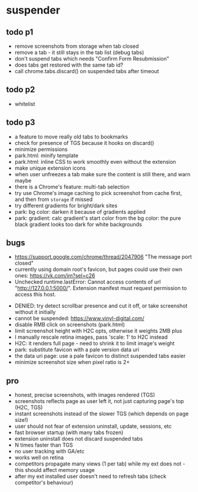 # suspender

## todo p1

- remove screenshots from storage when tab closed
- remove a tab - it still stays in the tab list (debug tabs)
- don't suspend tabs which needs "Confirm Form Resubmission"
- does tabs get restored with the same tab id?
- call chrome.tabs.discard() on suspended tabs after timeout

## todo p2

- whitelist

## todo p3

- a feature to move really old tabs to bookmarks
- check for presence of TGS because it hooks on discard()
- minimize permissions
- park.html: minify template
- park.html: inline CSS to work smoothly even without the extension
- make unique extension icons
- when user unfreezes a tab make sure the content is still there, and warn maybe
- there is a Chrome's feature: multi-tab selection
- try use Chrome's image caching to pick screenshot from cache first, and then from `storage` if missed
- try different gradients for bright/dark sites
- park: bg color: darken it because of gradients applied
- park: gradient: calc gradient's start color from the bg color: the pure black gradient looks too dark for white backgrounds

## bugs

- https://support.google.com/chrome/thread/2047906 "The message port closed"
- currently using domain root's favicon, but pages could use their own ones: https://vk.com/im?sel=c26
- Unchecked runtime.lastError: Cannot access contents of url "http://127.0.0.1:5000/". Extension manifest must request permission to access this host.
+ DENIED: try detect scrollbar presence and cut it off, or take screenshot without it initially
+ cannot be suspended: https://www.vinyl-digital.com/
+ disable RMB click on screenshots (park.html)
+ limit screenshot height with H2C opts, otherwise it weights 2MB plus
+ I manually rescale retina images, pass 'scale: 1' to H2C instead 
+ H2C: it renders full page - need to shrink it to limit image's weight
+ park: substitute favicon with a pale version data uri
+ the data uri page: use a pale favicon to distinct suspended tabs easier
+ minimize screenshot size when pixel ratio is 2+

## pro

- honest, precise screenshots, with images rendered (TGS)
- screenshots reflects page as user left it, not just capturing page's top (H2C, TGS)
- instant screenshots instead of the slower TGS (which depends on page size!)
- user should not fear of extension uninstall, update, sessions, etc
- fast browser startup (with many tabs frozen)
- extension uninstall does not discard suspended tabs
- N times faster than TGS
- no user tracking with GA/etc
- works well on retina
- competitors propagate many views (1 per tab) while my ext does not - this should affect memory usage
- after my ext installed user doesn't need to refresh tabs (check competitor's behaviour)
